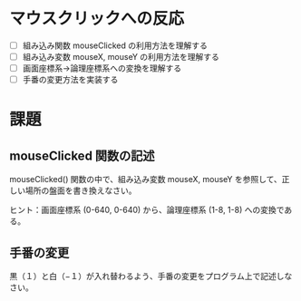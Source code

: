 # マウスクリックへの反応

- [ ] 組み込み関数 mouseClicked の利用方法を理解する
- [ ] 組み込み変数 mouseX, mouseY の利用方法を理解する
- [ ] 画面座標系→論理座標系への変換を理解する
- [ ] 手番の変更方法を実装する

# 課題
## mouseClicked 関数の記述
mouseClicked() 関数の中で、組み込み変数 mouseX, mouseY を参照して、正しい場所の盤面を書き換えなさい。

ヒント：画面座標系 (0-640, 0-640) から、論理座標系 (1-8, 1-8) への変換である。

## 手番の変更
黒（１）と白（−１）が入れ替わるよう、手番の変更をプログラム上で記述しなさい。
